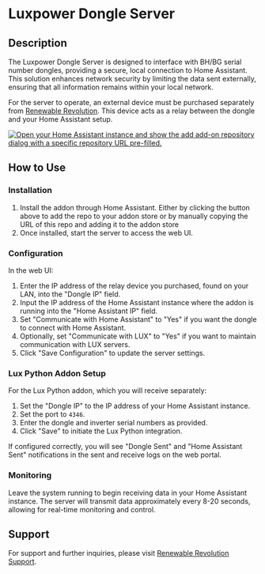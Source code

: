 # Luxpower Dongle Server

## Description

The Luxpower Dongle Server is designed to interface with BH/BG serial number dongles, providing a secure, local connection to Home Assistant. This solution enhances network security by limiting the data sent externally, ensuring that all information remains within your local network.

For the server to operate, an external device must be purchased separately from [Renewable Revolution](https://renwablerevolution.co.uk). This device acts as a relay between the dongle and your Home Assistant setup.

[![Open your Home Assistant instance and show the add add-on repository dialog with a specific repository URL pre-filled.](https://my.home-assistant.io/badges/supervisor_add_addon_repository.svg)](https://my.home-assistant.io/redirect/supervisor_add_addon_repository/?repository_url=https%3A%2F%2Fgithub.com%2Fzakery292%2Fhomeassistant_nodjs)

## How to Use

### Installation

1. Install the addon through Home Assistant. Either by clicking the button above to add the repo to your addon store or by manually copying the URL of this repo and adding it to the addon store
3. Once installed, start the server to access the web UI.

### Configuration

In the web UI:
1. Enter the IP address of the relay device you purchased, found on your LAN, into the "Dongle IP" field.
2. Input the IP address of the Home Assistant instance where the addon is running into the "Home Assistant IP" field.
3. Set "Communicate with Home Assistant" to "Yes" if you want the dongle to connect with Home Assistant.
4. Optionally, set "Communicate with LUX" to "Yes" if you want to maintain communication with LUX servers.
5. Click "Save Configuration" to update the server settings.

### Lux Python Addon Setup

For the Lux Python addon, which you will receive separately:
1. Set the "Dongle IP" to the IP address of your Home Assistant instance.
2. Set the port to `4346`.
3. Enter the dongle and inverter serial numbers as provided.
4. Click "Save" to initiate the Lux Python integration.

If configured correctly, you will see "Dongle Sent" and "Home Assistant Sent" notifications in the sent and receive logs on the web portal.

### Monitoring

Leave the system running to begin receiving data in your Home Assistant instance. The server will transmit data approximately every 8-20 seconds, allowing for real-time monitoring and control.

## Support

For support and further inquiries, please visit [Renewable Revolution Support](https://renwablerevolution.co.uk/support).

